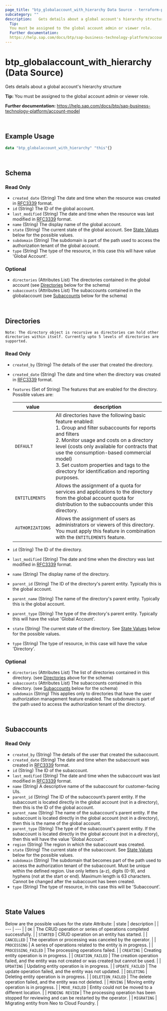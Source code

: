 ```yaml
---
page_title: "btp_globalaccount_with_hierarchy Data Source - terraform-provider-btp"
subcategory: ""
description:   Gets details about a global account's hierarchy structure
  Tip:
  You must be assigned to the global account admin or viewer role.
  Further documentation:
  https://help.sap.com/docs/btp/sap-business-technology-platform/account-model
---
```


# btp_globalaccount_with_hierarchy (Data Source)

Gets details about a global account's hierarchy structure

__Tip:__
You must be assigned to the global account admin or viewer role.

__Further documentation:__
<https://help.sap.com/docs/btp/sap-business-technology-platform/account-model>

<br>

## Example Usage

```terraform
data "btp_globalaccount_with_hierarchy" "this"{}
```
<br>

## Schema

### Read Only

- `created_date` (String) The date and time when the resource was created in [RFC3339](https://www.ietf.org/rfc/rfc3339.txt) format.
- `id` (String) The ID of the global account.
- `last_modified` (String) The date and time when the resource was last modified in [RFC3339](https://www.ietf.org/rfc/rfc3339.txt) format.
- `name` (String) The display name of the global account.
- `state` (String) The current state of the global account. See [State Values](#state-values) below for the possible values. 
- `subdomain` (String) The subdomain is part of the path used to access the authorization tenant of the global account.
- `type` (String) The type of the resource, in this case this will have value 'Global Account'.

### Optional
- `directories` (Attributes List) The directories contained in the global account (see [Directories](#directories) below for the schema) 
- `subaccounts` (Attributes List) The subaccounts contained in the globalaccount (see [Subaccounts](#subaccounts) below for the schema)

<br>

<h2><a id="directories">Directories</a></h2>

```Note: The directory object is recursive as directories can hold other directories within itself. Currently upto 5 levels of directories are supported.```

### Read Only

- `created_by` (String) The details of the user that created the directory.
- `created_date` (String) The date and time when the directory was created in [RFC3339](https://www.ietf.org/rfc/rfc3339.txt) format.
- `features` (Set of String) The features that are enabled for the directory. Possible values are: 

  | value | description | 
  | --- | --- | 
  | `DEFAULT`  | All directories have the following basic feature enabled:<br> 1. Group and filter subaccounts for reports and filters <br> 2. Monitor usage and costs on a directory level (costs only available for contracts that use the consumption-based commercial model)<br> 3. Set custom properties and tags to the directory for identification and reporting purposes. | 
  | `ENTITLEMENTS` | Allows the assignment of a quota for services and applications to the directory from the global account quota for distribution to the subaccounts under this directory. | 
  | `AUTHORIZATIONS` | Allows the assignment of users as administrators or viewers of this directory. You must apply this feature in combination with the `ENTITLEMENTS` feature. |
- `id` (String) The ID of the directory.
- `last_modified` (String) The date and time when the directory was last modified in [RFC3339](https://www.ietf.org/rfc/rfc3339.txt) format.
- `name` (String) The display name of the directory.
- `parent_id` (String) The ID of the directory's parent entity. Typically this is the global account.
- `parent_name` (String) The name of the directory's parent entity. Typically this is the global account.
- `parent_type` (String) The type of the directory's parent entity. Typically this will have the value 'Global Account'.
- `state` (String) The current state of the directory. See [State Values](#state-values) below for the possible values. 
- `type` (String) The type of resource, in this case will have the value 'Directory'.

### Optional

- `directories` (Attributes List) The list of directories contained in this directory. (see [Directories](#directories) above for the schema)
- `subaccounts` (Attributes List) The subaccounts contained in this directory. (see [Subaccounts](#subaccounts) below for the schema)
- `subdomain` (String) This applies only to directories that have the user authorization management feature enabled. The subdomain is part of the path used to access the authorization tenant of the directory.

<br>

<h2><a id="subaccounts">Subaccounts</a></h2>

### Read Only

- `created_by` (String) The details of the user that created the subaccount.
- `created_date` (String) The date and time when the subaccount was created in [RFC3339](https://www.ietf.org/rfc/rfc3339.txt) format.
- `id` (String) The ID of the subaccount.
- `last_modified` (String) The date and time when the subaccount was last modified in [RFC3339](https://www.ietf.org/rfc/rfc3339.txt) format.
- `name` (String) A descriptive name of the subaccount for customer-facing UIs.
- `parent_id` (String) The ID of the subaccount’s parent entity. If the subaccount is located directly in the global account (not in a directory), then this is the ID of the global account.
- `parent_name` (String) The name of the subaccount's parent entity. If the subaccount is located directly in the global account (not in a directory), then this is the name of the global account.
- `parent_type` (String) The type of the subaccount's parent entity. If the subaccount is located directly in the global account (not in a directory), then this will have the value 'Global Account' .
- `region` (String) The region in which the subaccount was created.
- `state` (String) The current state of the subaccount. See [State Values](#state-values) below for the possible values. 
- `subdomain` (String) The subdomain that becomes part of the path used to access the authorization tenant of the subaccount. Must be unique within the defined region. Use only letters (a-z), digits (0-9), and hyphens (not at the start or end). Maximum length is 63 characters. Cannot be changed after the subaccount has been created.
- `type` (String) The type of resource, in this case this will be 'Subaccount'.

<br>

<h2><a id="state-values">State Values </a></h2>

Below are the possible values for the state Attribute:
  | state | description | 
  | --- | --- | 
  | `OK` | The CRUD operation or series of operations completed successfully. | 
  | `STARTED` | CRUD operation on an entity has started. | 
  | `CANCELLED` | The operation or processing was canceled by the operator. | 
  | `PROCESSING` | A series of operations related to the entity is in progress. | 
  | `PROCESSING_FAILED` | The processing operations failed. | 
  | `CREATING` | Creating entity operation is in progress. | 
  | `CREATION_FAILED` | The creation operation failed, and the entity was not created or was created but cannot be used. | 
  | `UPDATING` | Updating entity operation is in progress. | 
  | `UPDATE_FAILED` | The update operation failed, and the entity was not updated. | 
  | `DELETING` | Deleting entity operation is in progress. | 
  | `DELETION_FAILED` | The delete operation failed, and the entity was not deleted. | 
  | `MOVING` | Moving entity operation is in progress. | 
  | `MOVE_FAILED` | Entity could not be moved to a different location. | 
  | `PENDING REVIEW` | The processing operation has been stopped for reviewing and can be restarted by the operator. | 
  | `MIGRATING` | Migrating entity from Neo to Cloud Foundry. |
